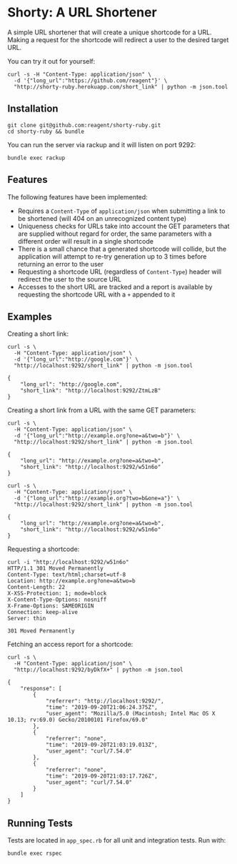 # Shorty: A URL Shortener

A simple URL shortener that will create a unique shortcode for a URL. Making a
request for the shortcode will redirect a user to the desired target URL.

You can try it out for yourself:

```
curl -s -H "Content-Type: application/json" \
  -d '{"long_url":"https://github.com/reagent"}' \
  "http://shorty-ruby.herokuapp.com/short_link" | python -m json.tool
```

## Installation

```
git clone git@github.com:reagent/shorty-ruby.git
cd shorty-ruby && bundle
```

You can run the server via rackup and it will listen on port 9292:

```
bundle exec rackup
```

## Features

The following features have been implemented:

* Requires a `Content-Type` of `application/json` when submitting a link to be
  shortened (will 404 on an unrecognized content type)
* Uniqueness checks for URLs take into account the GET parameters that are
  supplied without regard for order, the same parameters with a different order
  will result in a single shortcode
* There is a small chance that a generated shortcode will collide, but the
  application will attempt to re-try generation up to 3 times before returning
  an error to the user
* Requesting a shortcode URL (regardless of `Content-Type`) header will redirect
  the user to the source URL
* Accesses to the short URL are tracked and a report is available by requesting
  the shortcode URL with a `+` appended to it

## Examples

Creating a short link:

```
curl -s \
  -H "Content-Type: application/json" \
  -d '{"long_url":"http://google.com"}' \
  "http://localhost:9292/short_link" | python -m json.tool

{
    "long_url": "http://google.com",
    "short_link": "http://localhost:9292/ZtmLzB"
}
```

Creating a short link from a URL with the same GET parameters:

```
curl -s \
  -H "Content-Type: application/json" \
  -d '{"long_url":"http://example.org?one=a&two=b"}' \
  "http://localhost:9292/short_link" | python -m json.tool

{
    "long_url": "http://example.org?one=a&two=b",
    "short_link": "http://localhost:9292/w51n6o"
}

curl -s \
  -H "Content-Type: application/json" \
  -d '{"long_url":"http://example.org?two=b&one=a"}' \
  "http://localhost:9292/short_link" | python -m json.tool

{
    "long_url": "http://example.org?one=a&two=b",
    "short_link": "http://localhost:9292/w51n6o"
}
```

Requesting a shortcode:

```
curl -i "http://localhost:9292/w51n6o"
HTTP/1.1 301 Moved Permanently
Content-Type: text/html;charset=utf-8
Location: http://example.org?one=a&two=b
Content-Length: 22
X-XSS-Protection: 1; mode=block
X-Content-Type-Options: nosniff
X-Frame-Options: SAMEORIGIN
Connection: keep-alive
Server: thin

301 Moved Permanently
```

Fetching an access report for a shortcode:

```
curl -s \
  -H "Content-Type: application/json" \
  "http://localhost:9292/byDkfX+" | python -m json.tool

{
    "response": [
        {
            "referrer": "http://localhost:9292/",
            "time": "2019-09-20T21:06:24.375Z",
            "user_agent": "Mozilla/5.0 (Macintosh; Intel Mac OS X 10.13; rv:69.0) Gecko/20100101 Firefox/69.0"
        },
        {
            "referrer": "none",
            "time": "2019-09-20T21:03:19.013Z",
            "user_agent": "curl/7.54.0"
        },
        {
            "referrer": "none",
            "time": "2019-09-20T21:03:17.726Z",
            "user_agent": "curl/7.54.0"
        }
    ]
}
```


## Running Tests

Tests are located in `app_spec.rb` for all unit and integration tests.  Run
with:

```
bundle exec rspec
```
